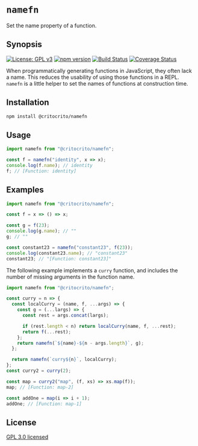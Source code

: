 # `namefn`

Set the name property of a function.

## Synopsis

[![License: GPL v3](https://img.shields.io/badge/License-GPL%20v3-blue.svg)](https://www.gnu.org/licenses/gpl-3.0) [![npm version](https://img.shields.io/npm/v/@critocrito/namefn.svg?style=flat)](https://www.npmjs.com/package/@critocrito/namefn) [![Build Status](https://travis-ci.org/critocrito/@critocrito/namefn.svg?branch=master)](https://travis-ci.org/critocrito/@critocrito/namefn) [![Coverage Status](https://coveralls.io/repos/github/critocrito/@critocrito/namefn/badge.svg)](https://coveralls.io/github/critocrito/@critocrito/namefn)

When programmatically generating functions in JavaScript, they often lack a
name. This reduces the usability of using those functions in a REPL. `namefn`
is a little helper to set the names of functions at construction time.

## Installation

```sh
npm install @critocrito/namefn
```

## Usage

```js
import namefn from "@critocrito/namefn";

const f = namefn("identity", x => x);
console.log(f.name); // identity
f; // [Function: identity]
```

## Examples

```js
import namefn from "@critocrito/namefn";

const f = x => () => x;

const g = f(23);
console.log(g.name); // ""
g; // ""

const constant23 = namefn("constant23", f(23));
console.log(constant23.name); // "constant23"
constant23; // "[Function: constant23]"
```

The following example implements a `curry` function, and includes the number
of missing arguments in the function name.

```js
import namefn from "@critocrito/namefn";

const curry = n => {
  const localCurry = (name, f, ...args) => {
    const g = (...largs) => {
      const rest = args.concat(largs);

      if (rest.length < n) return localCurry(name, f, ...rest);
      return f(...rest);
    };
    return namefn(`${name}-${n - args.length}`, g);
  };

  return namefn(`curry${n}`, localCurry);
};
const curry2 = curry(2);

const map = curry2("map", (f, xs) => xs.map(f));
map; // [Function: map-2]

const addOne = map(i => i + 1);
addOne; // [Function: map-1]
```

## License

[GPL 3.0 licensed](LICENSE)

